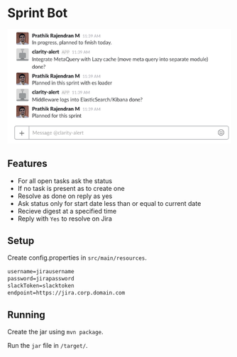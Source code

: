 # Sprint Bot

![Demo Image](demo.png?raw=true "Demo Image")

## Features

* For all open tasks ask the status
* If no task is present as to create one
* Resolve as done on reply as yes
* Ask status only for start date less than or equal to current date
* Recieve digest at a specified time
* Reply with `Yes` to resolve on Jira

## Setup

Create config.properties in `src/main/resources`.

```
username=jirausername
password=jirapassword
slackToken=slacktoken
endpoint=https://jira.corp.domain.com
```

## Running

Create the jar using `mvn package`.

Run the `jar` file in `/target/`.
